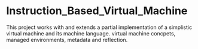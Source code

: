 # Instruction_Based_Virtual_Machine
This project works with and extends a partial implementation of a simplistic virtual machine and its machine language.
virtual machine concpets, managed environments, metadata and reflection.

